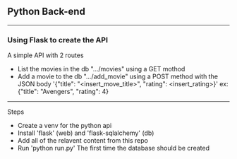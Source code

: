 ## Python Back-end

---

### Using Flask to create the API

A simple API with 2 routes

- List the movies in the db ".../movies" using a GET mothod
- Add a movie to the db ".../add_movie" using a POST method with the JSON body
  '{"title": "<insert_move_title>", "rating": <insert_rating>}'
  ex: {"title": "Avengers", "rating": 4}

---

Steps

- Create a venv for the python api
- Install 'flask' (web) and 'flask-sqlalchemy' (db)
- Add all of the relavent content from this repo
- Run 'python run.py'
  The first time the database should be created
